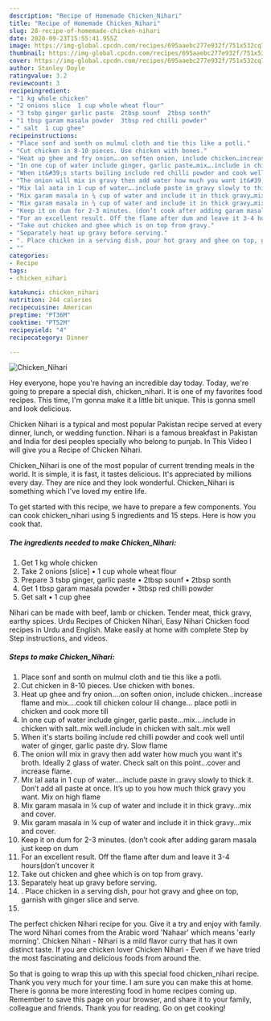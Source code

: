 ```yaml
---
description: "Recipe of Homemade Chicken_Nihari"
title: "Recipe of Homemade Chicken_Nihari"
slug: 28-recipe-of-homemade-chicken-nihari
date: 2020-09-23T15:55:41.955Z
image: https://img-global.cpcdn.com/recipes/695aaebc277e932f/751x532cq70/chicken_nihari-recipe-main-photo.jpg
thumbnail: https://img-global.cpcdn.com/recipes/695aaebc277e932f/751x532cq70/chicken_nihari-recipe-main-photo.jpg
cover: https://img-global.cpcdn.com/recipes/695aaebc277e932f/751x532cq70/chicken_nihari-recipe-main-photo.jpg
author: Stanley Doyle
ratingvalue: 3.2
reviewcount: 3
recipeingredient:
- "1 kg whole chicken"
- "2 onions slice  1 cup whole wheat flour"
- "3 tsbp ginger garlic paste  2tbsp sounf  2tbsp sonth"
- "1 tbsp garam masala powder  3tbsp red chilli powder"
- " salt  1 cup ghee"
recipeinstructions:
- "Place sonf and sonth on mulmul cloth and tie this like a potli."
- "Cut chicken in 8-10 pieces. Use chicken with bones."
- "Heat up ghee and fry onion….on soften onion, include chicken…increase flame and mix….cook till chicken colour lil change… place potli in chicken and cook more till"
- "In one cup of water include ginger, garlic paste…mix….include in chicken with salt..mix well.include in chicken with salt..mix well"
- "When it&#39;s starts boiling include red chilli powder and cook well until water of ginger, garlic paste dry. Slow flame"
- "The onion will mix in gravy then add water how much you want it&#39;s broth. Ideally 2 glass of water. Check salt on this point…cover and increase flame."
- "Mix lal aata in 1 cup of water….include paste in gravy slowly to thick it. Don’t add all paste at once. It’s up to you how much thick gravy you want. Mix on high flame"
- "Mix garam masala in ¼ cup of water and include it in thick gravy…mix and cover."
- "Mix garam masala in ¼ cup of water and include it in thick gravy…mix and cover."
- "Keep it on dum for 2-3 minutes. (don’t cook after adding garam masala just keep on dum"
- "For an excellent result. Off the flame after dum and leave it 3-4 hours(don’t uncover it"
- "Take out chicken and ghee which is on top from gravy."
- "Separately heat up gravy before serving."
- ". Place chicken in a serving dish, pour hot gravy and ghee on top, garnish with ginger slice and serve."
- ""
categories:
- Recipe
tags:
- chicken_nihari

katakunci: chicken_nihari 
nutrition: 244 calories
recipecuisine: American
preptime: "PT36M"
cooktime: "PT52M"
recipeyield: "4"
recipecategory: Dinner

---
```



![Chicken_Nihari](https://img-global.cpcdn.com/recipes/695aaebc277e932f/751x532cq70/chicken_nihari-recipe-main-photo.jpg)

Hey everyone, hope you're having an incredible day today. Today, we're going to prepare a special dish, chicken_nihari. It is one of my favorites food recipes. This time, I'm gonna make it a little bit unique. This is gonna smell and look delicious.

Chicken Nihari is a typical and most popular Pakistan recipe served at every dinner, lunch, or wedding function. Nihari is a famous breakfast in Pakistan and India for desi peoples specially who belong to punjab. In This Video I will give you a Recipe of Chicken Nihari.

Chicken_Nihari is one of the most popular of current trending meals in the world. It is simple, it is fast, it tastes delicious. It's appreciated by millions every day. They are nice and they look wonderful. Chicken_Nihari is something which I've loved my entire life.


To get started with this recipe, we have to prepare a few components. You can cook chicken_nihari using 5 ingredients and 15 steps. Here is how you cook that.

<!--inarticleads1-->

##### The ingredients needed to make Chicken_Nihari:

1. Get 1 kg whole chicken
1. Take 2 onions [slice] • 1 cup whole wheat flour
1. Prepare 3 tsbp ginger, garlic paste • 2tbsp sounf • 2tbsp sonth
1. Get 1 tbsp garam masala powder • 3tbsp red chilli powder
1. Get  salt • 1 cup ghee


Nihari can be made with beef, lamb or chicken. Tender meat, thick gravy, earthy spices. Urdu Recipes of Chicken Nihari, Easy Nihari Chicken food recipes in Urdu and English. Make easily at home with complete Step by Step instructions, and videos. 

<!--inarticleads2-->

##### Steps to make Chicken_Nihari:

1. Place sonf and sonth on mulmul cloth and tie this like a potli.
1. Cut chicken in 8-10 pieces. Use chicken with bones.
1. Heat up ghee and fry onion….on soften onion, include chicken…increase flame and mix….cook till chicken colour lil change… place potli in chicken and cook more till
1. In one cup of water include ginger, garlic paste…mix….include in chicken with salt..mix well.include in chicken with salt..mix well
1. When it&#39;s starts boiling include red chilli powder and cook well until water of ginger, garlic paste dry. Slow flame
1. The onion will mix in gravy then add water how much you want it&#39;s broth. Ideally 2 glass of water. Check salt on this point…cover and increase flame.
1. Mix lal aata in 1 cup of water….include paste in gravy slowly to thick it. Don’t add all paste at once. It’s up to you how much thick gravy you want. Mix on high flame
1. Mix garam masala in ¼ cup of water and include it in thick gravy…mix and cover.
1. Mix garam masala in ¼ cup of water and include it in thick gravy…mix and cover.
1. Keep it on dum for 2-3 minutes. (don’t cook after adding garam masala just keep on dum
1. For an excellent result. Off the flame after dum and leave it 3-4 hours(don’t uncover it
1. Take out chicken and ghee which is on top from gravy.
1. Separately heat up gravy before serving.
1. . Place chicken in a serving dish, pour hot gravy and ghee on top, garnish with ginger slice and serve.
1. 


The perfect chicken Nihari recipe for you. Give it a try and enjoy with family. The word Nihari comes from the Arabic word &#39;Nahaar&#39; which means &#39;early morning&#39;. Chicken Nihari - Nihari is a mild flavor curry that has it own distinct taste. If you are chicken lover Chicken Nihari - Even if we have tried the most fascinating and delicious foods from around the. 

So that is going to wrap this up with this special food chicken_nihari recipe. Thank you very much for your time. I am sure you can make this at home. There is gonna be more interesting food in home recipes coming up. Remember to save this page on your browser, and share it to your family, colleague and friends. Thank you for reading. Go on get cooking!
